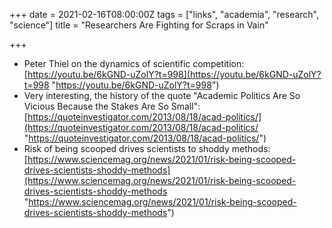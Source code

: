 +++
date = 2021-02-16T08:00:00Z
tags = ["links", "academia", "research", "science"]
title = "Researchers Are Fighting for Scraps in Vain"

+++
* Peter Thiel on the dynamics of scientific competition: [https://youtu.be/6kGND-uZolY?t=998](https://youtu.be/6kGND-uZolY?t=998 "https://youtu.be/6kGND-uZolY?t=998")
* Very interesting, the history of the quote "Academic Politics Are So Vicious Because the Stakes Are So Small": [https://quoteinvestigator.com/2013/08/18/acad-politics/](https://quoteinvestigator.com/2013/08/18/acad-politics/ "https://quoteinvestigator.com/2013/08/18/acad-politics/")
* Risk of being scooped drives scientists to shoddy methods: [https://www.sciencemag.org/news/2021/01/risk-being-scooped-drives-scientists-shoddy-methods](https://www.sciencemag.org/news/2021/01/risk-being-scooped-drives-scientists-shoddy-methods "https://www.sciencemag.org/news/2021/01/risk-being-scooped-drives-scientists-shoddy-methods")